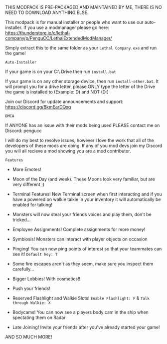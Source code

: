 THIS MODPACK IS PRE-PACKAGED AND MAINTAINED BY ME, THERE IS NO NEED TO DOWNLOAD ANYTHING ELSE.

This modpack is for manual installer or people who want to use our auto-installer. If you use a modmanager please go here: https://thunderstore.io/c/lethal-company/p/PenguCC/LethalExtendedModManager/

Simply extract this to the same folder as your `Lethal Company.exe` and run the game!

`Auto-Installer`

If your game is on your C:\ Drive then run `install.bat`

If your game is on any other storage device, then run `install-other.bat`. It will prompt you for a drive letter, please ONLY type the letter of the Drive the game is installed to
(Example: D) and NOT (D:\)

Join our Discord for update announcements and support: https://discord.gg/BkmEarDQxq

`DMCA`

If ANYONE has an issue with their mods being used PLEASE contact me on Discord: pengucc

I will do my best to resolve issues, however I love the work that all of the developers of these mods are doing.
If any of you mod devs join my Discord you will all recieve a mod showing you are a mod contributor.

`Features`

- More Emotes!

- Moon of the Day (and week). These Moons look very familiar, but are very different ;)

- Terminal Features! New Terminal screen when first interacting and if you have a powered on walkie talkie in your inventory it will automatically be enabled for talking!

- Monsters will now steal your friends voices and play them, don't be tricked...

- Employee Assignments! Complete assignments for more money!

- Symbiosis! Monsters can interact with player objects on occasion

- Pinging! You can now ping points of interest so that your teammates can see it! `Default key: T`

- Some fire escapes aren't as they seem, make sure you inspect them carefully...

- Bigger Lobbies! With cosmetics!!

- Push your friends!

- Reserved Flashlight and Walkie Slots! `Enable Flashlight: F` & `Talk through Walkie: X`

- Bodycams! You can now see a players body cam in the ship when spectating them on Radar

- Late Joining! Invite your friends after you've already started your game!

AND SO MUCH MORE!

